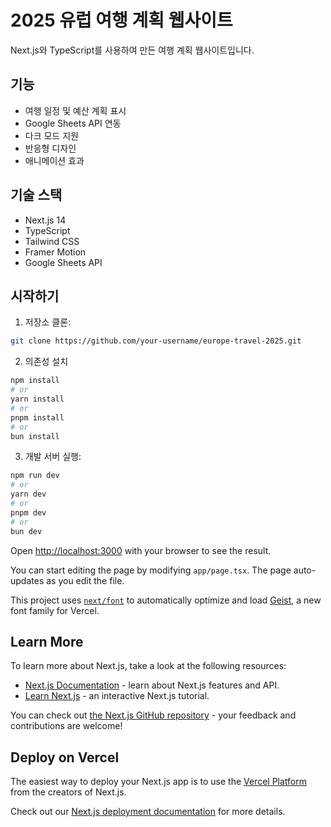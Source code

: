 # 2025 유럽 여행 계획 웹사이트

Next.js와 TypeScript를 사용하여 만든 여행 계획 웹사이트입니다.

## 기능

- 여행 일정 및 예산 계획 표시
- Google Sheets API 연동
- 다크 모드 지원
- 반응형 디자인
- 애니메이션 효과

## 기술 스택

- Next.js 14
- TypeScript
- Tailwind CSS
- Framer Motion
- Google Sheets API

## 시작하기

1. 저장소 클론:

```bash
git clone https://github.com/your-username/europe-travel-2025.git
```

2. 의존성 설치

```bash
npm install
# or
yarn install
# or
pnpm install
# or
bun install
```

3. 개발 서버 실행:

```bash
npm run dev
# or
yarn dev
# or
pnpm dev
# or
bun dev
```

Open [http://localhost:3000](http://localhost:3000) with your browser to see the result.

You can start editing the page by modifying `app/page.tsx`. The page auto-updates as you edit the file.

This project uses [`next/font`](https://nextjs.org/docs/app/building-your-application/optimizing/fonts) to automatically optimize and load [Geist](https://vercel.com/font), a new font family for Vercel.

## Learn More

To learn more about Next.js, take a look at the following resources:

- [Next.js Documentation](https://nextjs.org/docs) - learn about Next.js features and API.
- [Learn Next.js](https://nextjs.org/learn) - an interactive Next.js tutorial.

You can check out [the Next.js GitHub repository](https://github.com/vercel/next.js) - your feedback and contributions are welcome!

## Deploy on Vercel

The easiest way to deploy your Next.js app is to use the [Vercel Platform](https://vercel.com/new?utm_medium=default-template&filter=next.js&utm_source=create-next-app&utm_campaign=create-next-app-readme) from the creators of Next.js.

Check out our [Next.js deployment documentation](https://nextjs.org/docs/app/building-your-application/deploying) for more details.
